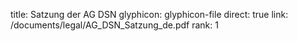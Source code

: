 title: Satzung der AG DSN
glyphicon: glyphicon-file
direct: true
link: /documents/legal/AG_DSN_Satzung_de.pdf
rank: 1
